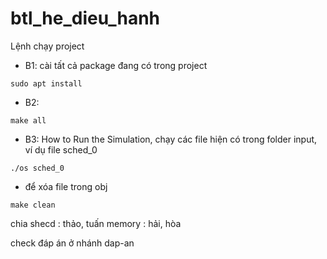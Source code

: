 # btl_he_dieu_hanh
Lệnh chạy project

- B1: cài tất cả package đang có trong project
```
sudo apt install
```

- B2: 
```
make all
```

- B3: How to Run the Simulation, chạy các file hiện có trong folder input, ví dụ file sched_0
```
./os sched_0
```

- để xóa file trong obj
```
make clean
```

chia
shecd : thảo, tuấn
memory : hải, hòa

check đáp án ở nhánh dap-an